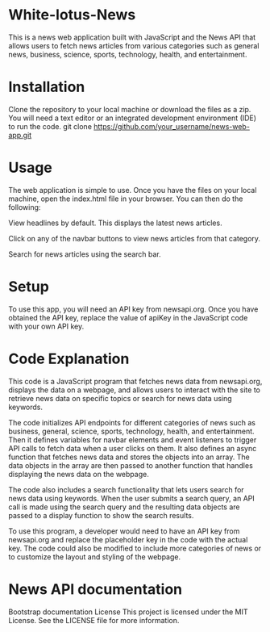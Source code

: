 # White-lotus-News
This is a news web application built with JavaScript and the News API that allows users to fetch news articles from various categories such as general news, business, science, sports, technology, health, and entertainment.

# Installation
Clone the repository to your local machine or download the files as a zip. You will need a text editor or an integrated development environment (IDE) to run the code.
git clone https://github.com/your_username/news-web-app.git

# Usage
The web application is simple to use. Once you have the files on your local machine, open the index.html file in your browser. You can then do the following:

View headlines by default. This displays the latest news articles.

Click on any of the navbar buttons to view news articles from that category.

Search for news articles using the search bar.

# Setup
To use this app, you will need an API key from newsapi.org. Once you have obtained the API key, replace the value of apiKey in the JavaScript code with your own API key.

# Code Explanation
This code is a JavaScript program that fetches news data from newsapi.org, displays the data on a webpage, and allows users to interact with the site to retrieve news data on specific topics or search for news data using keywords.

The code initializes API endpoints for different categories of news such as business, general, science, sports, technology, health, and entertainment. Then it defines variables for navbar elements and event listeners to trigger API calls to fetch data when a user clicks on them. It also defines an async function that fetches news data and stores the objects into an array. The data objects in the array are then passed to another function that handles displaying the news data on the webpage.

The code also includes a search functionality that lets users search for news data using keywords. When the user submits a search query, an API call is made using the search query and the resulting data objects are passed to a display function to show the search results.

To use this program, a developer would need to have an API key from newsapi.org and replace the placeholder key in the code with the actual key. The code could also be modified to include more categories of news or to customize the layout and styling of the webpage.



# News API documentation
Bootstrap documentation
License
This project is licensed under the MIT License. See the LICENSE file for more information.
